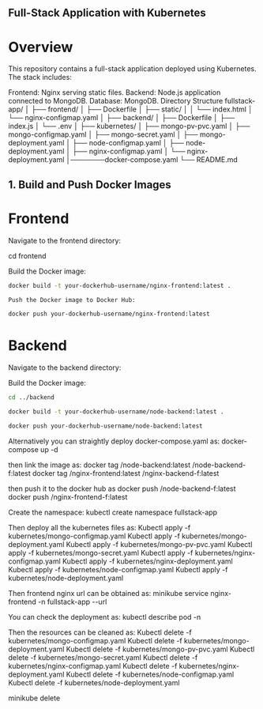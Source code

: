 ## Full-Stack Application with Kubernetes
# Overview
This repository contains a full-stack application deployed using Kubernetes. The stack includes:

Frontend: Nginx serving static files.
Backend: Node.js application connected to MongoDB.
Database: MongoDB.
Directory Structure
fullstack-app/
│
├── frontend/
│   ├── Dockerfile
│   ├── static/
│   │   └── index.html
│   └── nginx-configmap.yaml
│
├── backend/
│   ├── Dockerfile
│   ├── index.js
│   └── .env
│
├── kubernetes/
│   ├── mongo-pv-pvc.yaml
│   ├── mongo-configmap.yaml
│   ├── mongo-secret.yaml
│   ├── mongo-deployment.yaml
│   ├── node-configmap.yaml
│   ├── node-deployment.yaml
│   ├── nginx-configmap.yaml
│   └── nginx-deployment.yaml
│───────docker-compose.yaml
└── README.md



## 1. Build and Push Docker Images
# Frontend
Navigate to the frontend directory:

cd frontend

Build the Docker image:

``` bash
docker build -t your-dockerhub-username/nginx-frontend:latest .

Push the Docker image to Docker Hub:

docker push your-dockerhub-username/nginx-frontend:latest
```
# Backend
Navigate to the backend directory:

Build the Docker image:
``` bash
cd ../backend

docker build -t your-dockerhub-username/node-backend:latest .

docker push your-dockerhub-username/node-backend:latest
```

Alternatively you can straightly deploy docker-compose.yaml as:
docker-compose up -d

then link the image as:
docker tag <username>/node-backend:latest <username>/node-backend-f:latest
docker tag <username>/nginx-frontend:latest <username>/nginx-backend-f:latest

then push it to the docker hub as 
docker push <username>/node-backend-f:latest
docker push <username>/nginx-frontend-f:latest

Create the namespace:
kubectl create namespace fullstack-app

Then deploy all the kubernetes files as:
Kubectl apply -f kubernetes/mongo-configmap.yaml
Kubectl apply -f kubernetes/mongo-deployment.yaml
Kubectl apply -f kubernetes/mongo-pv-pvc.yaml
Kubectl apply -f kubernetes/mongo-secret.yaml
Kubectl apply -f kubernetes/nginx-configmap.yaml
Kubectl apply -f kubernetes/nginx-deployment.yaml
Kubectl apply -f kubernetes/node-configmap.yaml
Kubectl apply -f kubernetes/node-deployment.yaml

Then frontend nginx url can be obtained as:
minikube service nginx-frontend -n fullstack-app --url


You can check the deployment as:
kubectl describe pod <pod-name> -n <namespace>

Then the resources can be cleaned as:
Kubectl delete -f kubernetes/mongo-configmap.yaml
Kubectl delete -f kubernetes/mongo-deployment.yaml
Kubectl delete -f kubernetes/mongo-pv-pvc.yaml
Kubectl delete -f kubernetes/mongo-secret.yaml
Kubectl delete -f kubernetes/nginx-configmap.yaml
Kubectl delete -f kubernetes/nginx-deployment.yaml
Kubectl delete -f kubernetes/node-configmap.yaml
Kubectl delete -f kubernetes/node-deployment.yaml

minikube delete
